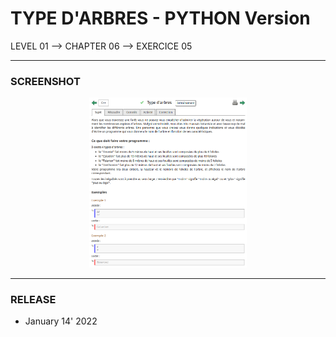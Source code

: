 # TYPE D'ARBRES - PYTHON Version
LEVEL 01 --> CHAPTER 06 --> EXERCICE 05

---
### **SCREENSHOT**

<div align="center">
    <img
        src="https://github.com/Ayckinn/PYTHON/blob/main/FRANCE-IOI/LEVEL_01/Chapter_06/05_type_arbres/todo.png"
        alt="DEMO"
        style="width:50%">
</div>

---
### **RELEASE**

- January 14' 2022